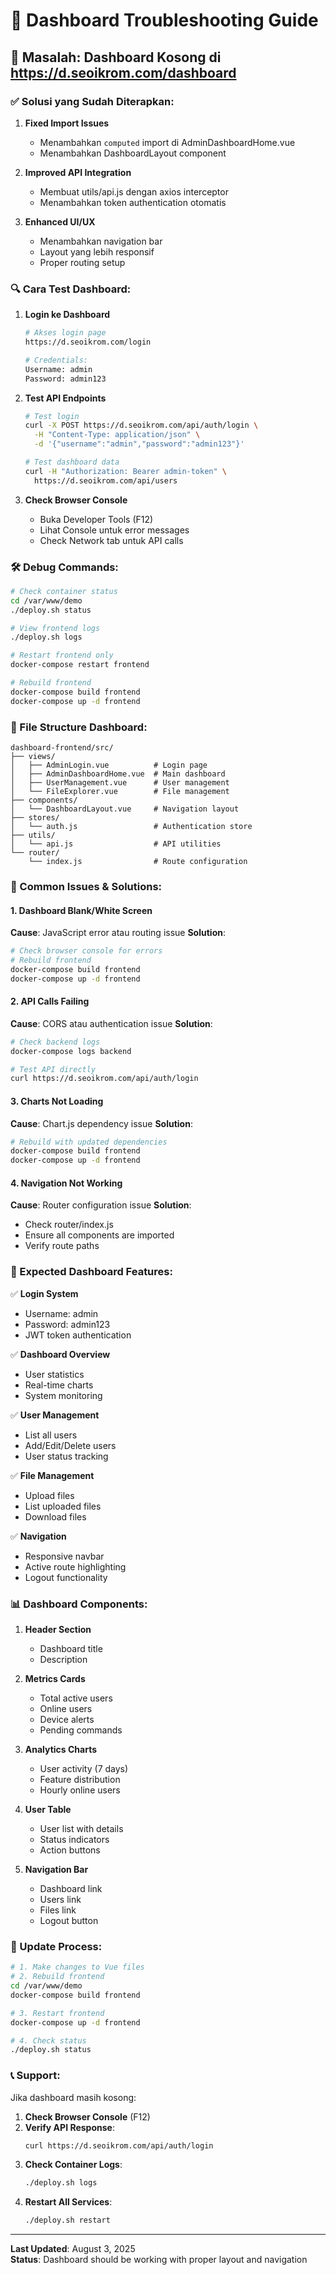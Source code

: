 # 🔧 Dashboard Troubleshooting Guide

## 🚨 Masalah: Dashboard Kosong di https://d.seoikrom.com/dashboard

### ✅ Solusi yang Sudah Diterapkan:

1. **Fixed Import Issues**
   - Menambahkan `computed` import di AdminDashboardHome.vue
   - Menambahkan DashboardLayout component

2. **Improved API Integration**
   - Membuat utils/api.js dengan axios interceptor
   - Menambahkan token authentication otomatis

3. **Enhanced UI/UX**
   - Menambahkan navigation bar
   - Layout yang lebih responsif
   - Proper routing setup

### 🔍 Cara Test Dashboard:

1. **Login ke Dashboard**
   ```bash
   # Akses login page
   https://d.seoikrom.com/login
   
   # Credentials:
   Username: admin
   Password: admin123
   ```

2. **Test API Endpoints**
   ```bash
   # Test login
   curl -X POST https://d.seoikrom.com/api/auth/login \
     -H "Content-Type: application/json" \
     -d '{"username":"admin","password":"admin123"}'
   
   # Test dashboard data
   curl -H "Authorization: Bearer admin-token" \
     https://d.seoikrom.com/api/users
   ```

3. **Check Browser Console**
   - Buka Developer Tools (F12)
   - Lihat Console untuk error messages
   - Check Network tab untuk API calls

### 🛠 Debug Commands:

```bash
# Check container status
cd /var/www/demo
./deploy.sh status

# View frontend logs
./deploy.sh logs

# Restart frontend only
docker-compose restart frontend

# Rebuild frontend
docker-compose build frontend
docker-compose up -d frontend
```

### 📁 File Structure Dashboard:

```
dashboard-frontend/src/
├── views/
│   ├── AdminLogin.vue          # Login page
│   ├── AdminDashboardHome.vue  # Main dashboard
│   ├── UserManagement.vue      # User management
│   └── FileExplorer.vue        # File management
├── components/
│   └── DashboardLayout.vue     # Navigation layout
├── stores/
│   └── auth.js                 # Authentication store
├── utils/
│   └── api.js                  # API utilities
└── router/
    └── index.js                # Route configuration
```

### 🔧 Common Issues & Solutions:

#### 1. Dashboard Blank/White Screen
**Cause**: JavaScript error atau routing issue
**Solution**: 
```bash
# Check browser console for errors
# Rebuild frontend
docker-compose build frontend
docker-compose up -d frontend
```

#### 2. API Calls Failing
**Cause**: CORS atau authentication issue
**Solution**:
```bash
# Check backend logs
docker-compose logs backend

# Test API directly
curl https://d.seoikrom.com/api/auth/login
```

#### 3. Charts Not Loading
**Cause**: Chart.js dependency issue
**Solution**:
```bash
# Rebuild with updated dependencies
docker-compose build frontend
docker-compose up -d frontend
```

#### 4. Navigation Not Working
**Cause**: Router configuration issue
**Solution**:
- Check router/index.js
- Ensure all components are imported
- Verify route paths

### 🎯 Expected Dashboard Features:

✅ **Login System**
- Username: admin
- Password: admin123
- JWT token authentication

✅ **Dashboard Overview**
- User statistics
- Real-time charts
- System monitoring

✅ **User Management**
- List all users
- Add/Edit/Delete users
- User status tracking

✅ **File Management**
- Upload files
- List uploaded files
- Download files

✅ **Navigation**
- Responsive navbar
- Active route highlighting
- Logout functionality

### 📊 Dashboard Components:

1. **Header Section**
   - Dashboard title
   - Description

2. **Metrics Cards**
   - Total active users
   - Online users
   - Device alerts
   - Pending commands

3. **Analytics Charts**
   - User activity (7 days)
   - Feature distribution
   - Hourly online users

4. **User Table**
   - User list with details
   - Status indicators
   - Action buttons

5. **Navigation Bar**
   - Dashboard link
   - Users link
   - Files link
   - Logout button

### 🔄 Update Process:

```bash
# 1. Make changes to Vue files
# 2. Rebuild frontend
cd /var/www/demo
docker-compose build frontend

# 3. Restart frontend
docker-compose up -d frontend

# 4. Check status
./deploy.sh status
```

### 📞 Support:

Jika dashboard masih kosong:

1. **Check Browser Console** (F12)
2. **Verify API Response**:
   ```bash
   curl https://d.seoikrom.com/api/auth/login
   ```
3. **Check Container Logs**:
   ```bash
   ./deploy.sh logs
   ```
4. **Restart All Services**:
   ```bash
   ./deploy.sh restart
   ```

---

**Last Updated**: August 3, 2025  
**Status**: Dashboard should be working with proper layout and navigation 